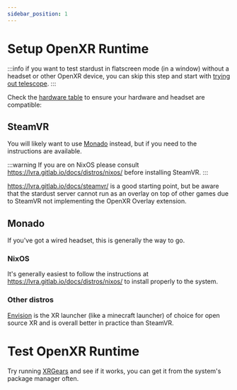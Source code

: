 ```yaml
---
sidebar_position: 1
---
```


# Setup OpenXR Runtime

:::info
if you want to test stardust in flatscreen mode (in a window) without a headset or other OpenXR device, you can skip this step and start with [trying out telescope](bundled).
:::

Check the [hardware table](https://lvra.gitlab.io/docs/hardware/) to ensure your hardware and headset are compatible:

## SteamVR

You will likely want to use [Monado](#monado) instead, but if you need to the instructions are available.

:::warning
If you are on NixOS please consult https://lvra.gitlab.io/docs/distros/nixos/ before installing SteamVR.
:::

https://lvra.gitlab.io/docs/steamvr/ is a good starting point, but be aware that the stardust server cannot run as an overlay on top of other games due to SteamVR not implementing the OpenXR Overlay extension.

## Monado

If you've got a wired headset, this is generally the way to go.

### NixOS

It's generally easiest to follow the instructions at https://lvra.gitlab.io/docs/distros/nixos/ to install properly to the system.

### Other distros

[Envision](https://lvra.gitlab.io/docs/fossvr/envision/) is the XR launcher (like a minecraft launcher) of choice for open source XR and is overall better in practice than SteamVR.

# Test OpenXR Runtime

Try running [XRGears](https://gitlab.freedesktop.org/monado/demos/xrgears) and see if it works, you can get it from the system's package manager often.
